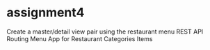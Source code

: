 # assignment4
Create a master/detail view pair using the restaurant menu REST API  
Routing Menu App for Restaurant Categories Items 
